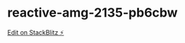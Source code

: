 # reactive-amg-2135-pb6cbw

[Edit on StackBlitz ⚡️](https://stackblitz.com/edit/slice-decimal-pipe-amg-2135-pb6cbw-zvvg1z-zbchvh)